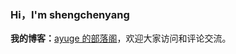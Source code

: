 ### Hi，I'm shengchenyang

**我的博客：**[ayuge 的部落阁](http://www.ayuge.top/mkdocs-material/)，欢迎大家访问和评论交流。
